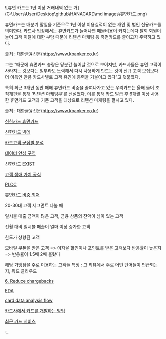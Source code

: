 ![휴면 카드는 1년 이상 거래내역 없는 거](C:\Users\User\Desktop\github\HANACARD\md images\휴면카드.png)







휴면카드는 매분기 말일을 기준으로 1년 이상 이용실적이 없는 개인 및 법인 신용카드를 의미한다. 카드사 입장에서는 휴면카드가 늘어나면 매몰비용이 커지는데다 탈회 회원이 늘어 고객 이탈에 대한 부담 때문에 리텐션 마케팅 등 휴면카드를 줄이고자 주력하고 있다.

출처 : 대한금융신문(https://www.kbanker.co.kr)



그는 “때문에 휴면카드 총량은 당분간 늘어날 것으로 보이지만, 카드사들은 휴면 고객이 사라지는 것보다는 일부라도 노력해서 다시 사용하게 만드는 것이 신규 고객 모집보다 더 이득인 만큼 카드사별로 고객 유인에 총력을 기울이고 있다”고 덧붙였다.

특히 최근 3개년 동안 매해 휴면카드 비중을 줄여나가고 있는 우리카드는 올해 들어 조직개편을 통해 ‘리텐션 마케팅부’를 신설했다. 이를 통해 카드 발급 후 6개월 이상 사용한 휴면카드 고객과 기존 고객을 대상으로 리텐션 마케팅을 펼치고 있다.

출처 : 대한금융신문(https://www.kbanker.co.kr)



[신한카드 휴면카드](https://www.shinhancard.com/pconts/html/helpdesk/prdNotice/MOBFM12451/MOBFM12451R05.html)

[신한카드 빅데 ](http://news.einfomax.co.kr/news/articleView.html?idxno=4213152)





[카드고객 군집별 분석](https://dsz.kdata.or.kr/svc/page/application/data_analysis_tab.do?extraInfo=tab5)



[데이터 안심 구역](https://dsz.kdata.or.kr/svc/page/application/data_analysis_tab.do?extraInfo=tab5)





[신한카드 EXIST](https://biz.chosun.com/stock/finance/2022/12/12/SLVOLTE62JEARG4OSI5WK4BF5I/)



[고객 생애 가치 공식](https://www.servicenow.com/kr/products/customer-service-management/what-is-customer-loyalty.html)



[PLCC](https://www.asiatime.co.kr/article/20210806500172#_mobwcvr)

[휴면카드 비중 최저](https://www.meconomynews.com/news/articleView.html?idxno=63291)





20-30대 고객 세그먼트 나눌 때

일시불 매출 금액이 많은 고객, 금융 상품의 잔액이 남아 있는 고객

전월 대비 일시불 매출이 얼마 이상 증가한 고객

한도가 상향된 고객

모바일 쿠폰을 받은 고객 => 이자율 할인이나 포인트를 받은 고객보다 반응률이 높은지 => 반응률이 1.5배 2배 올랐다



해당 가맹점을 주로 이용하는 고객들 특징 :  그 리뷰에서 주로 어떤 단어들이 언급되는지, 워드 클라우드





[6. Reduce chargebacks](https://www.fisglobal.com/en/insights/merchant-solutions-worldpay/article/7-reasons-to-view-analytics-provided-by-a-credit-card-payment-processor)



[EDA](https://www.linkedin.com/pulse/exploring-customer-behavior-data-analysis-credit-card-gordon-kwok)









[card data analysis flow](https://srinimf.com/2017/03/03/all-you-need-to-know-about-credit-card-analytics/)


[카드사에서 카드를 개발하는 방법](https://yozm.wishket.com/magazine/detail/1166/)



[최근 카드 서비스](https://maily.so/tipster/posts/db7f61f6)

ㄴ
